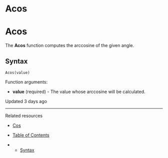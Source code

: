 # Acos

# Acos

The **Acos** function computes the arccosine of the given angle.

## Syntax

`Acos(value)`

Function arguments:

* **value** (required) - The value whose arccosine will be calculated.

Updated 3 days ago

---

Related resources

* [Cos](/docs/cos)

* [Table of Contents](#)
* + [Syntax](#syntax)